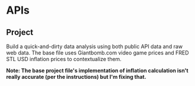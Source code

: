 # APIs

## Project

Build a quick-and-dirty data analysis using both public API data and raw web data. The base file uses Giantbomb.com video game prices and FRED STL USD inflation prices to contextualize them. 

**Note: The base project file's implementation of inflation calculation isn't really accurate (per the instructions) but I'm fixing that.**